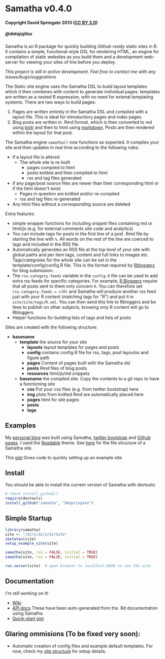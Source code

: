 Samatha v0.4.0
============

#### Copyright David Springate 2013 ([CC BY 3.0](creativecommons.org/licenses/by/3.0))
##### @datajujitsu


Samatha is an R package for quickly building _Github-ready_ static sites in R. It contains a simple, functional-style DSL for rendering HTML, an engine for compilation of static websites as you build them and a development web-server for viewing your sites of line before you deploy. 

*This project is still in active development. Feel free to contact me with any issues/bugs/suggestions*

The Static site engine uses the Samatha DSL to build layout templates which it then combines with content to generate individual pages. templates are written as a nested R expression, with no need for extenal templating systems.
There are two ways to build pages:

1. Pages are written entirely in the Samatha DSL and compiled with a layout file. This is ideal for introductiory pages and index pages.
2. Blog posts are written in .Rmd format, which is then converted to md using [knitr](http://yihui.name/knitr/) and then to html using [markdown](http://cran.r-project.org/web/packages/markdown/index.html). Posts are then rendered within the layout for that post. 

The Samatha engine `samatha()` now functions as expected. It compiles your site and then updates in real time according to the following rules:

* if a layout file is altered
    - The whole site is re-built
        - pages compiled to html
        - posts knitted and then compiled to html
        - rss and tag files generated
* if any page/post source files are newer than their corresponding html or if the html doesn't exist:
    - Pages in question are knitted and/or re-compiled
    - rss and tag files re-generated
* Any html files without a corresponding source are deleted

Extra features:

* simple wrapper functions for including snippet files containing md or html/js (e.g. for external comments site code and analytics)
* You can include tags for posts in the first line of a post .Rmd file by starting the line with `%`. All words on the rest of the line are coerced to tags and included in the RSS file.
* Automatically generates an RSS file at the top level of your site with global paths and per item tags, content and full links to images etc. Tags/categroies for the whole site can be set in the template/config/config.R file.  This is the format required by [Rbloggers](www.rbloggers.com) for blog submission.
* The `rss.category.feeds` variable in the `config.R` file can be used to add extra rss feeds for specific categories.  For example, [R Bloggers](www.rbloggers.com) require that all posts sent to them only concern `R`.  You can therefore set `rss.category.feeds = c(R)` and Samatha will produce another rss feed just with your R content (matching tags for "R") and put it in `site/site/tags/R.xml`.  You can then send this link to Rbloggers and be feee to publish on other subjects, knowing only R content will go to Rbloggers.
* Helper functions for building lists of tags and lists of posts

Sites are created with the following structure:

* __basename__
    - __template__ the source for your site
        - __layouts__ layout templates for pages and posts
        - __config__ contains config.R file for rss, tags, post layoutss and figure path
        - __pages__ Content of pages built with the Samatha dsl
        - __posts__ Rmd files of blog posts
        - __resources__ html/js/md snippets
    - __basename__ the compiled site.  Copy the contents to a git repo to have a functioning site
        - __css__ Put your css files (e.g. from twitter bootstrap) here
        - __img__ plots from knitted Rmd are automatically placed here
        - __pages__ html for site pages
        - __posts__
        - __tags__

## Examples

My [personal blog](http://daspringate.github.io) was built using Samatha, [twitter bootstrap](http://twitter.github.io/bootstrap/) and [Github pages](http://pages.github.com/). I used the [Readable](http://bootswatch.com/readable/) theme. See [here](https://github.com/DASpringate/blog) for the file structure of a Samatha site.

This [gist](https://gist.github.com/DASpringate/6464300) Gives code to quickly setting up an example site.

## Install

You should be able to install the current version of Samatha with devtools:


```r
# check install_github()
require(devtools)
install_github("samatha", "DASpringate")
```


## Simple Startup


```r
library(samatha)
site <- "/dir1/dir2/dirSite"
skeleton(site)
setup_example_site(site)

samatha(site, rss = FALSE, initial = TRUE)
samatha(site, rss = FALSE, initial = TRUE)

run.server(site)  # open browser to localhost:8000 to see the site
```



## Documentation

_I'm still working on it!_

* [Wiki](https://github.com/DASpringate/samatha/wiki/_pages)
* [API docs](http://daspringate.github.io/samatha/man/index.html) These have been auto-generated from the .Rd documentation using Samatha
* [Quick-start gist](https://gist.github.com/DASpringate/6464300)

## Glaring ommisions (To be fixed very soon):

* Automatic creation of config files and example default templates.  For now, check my [site structure](https://github.com/DASpringate/blog) for setup details.



